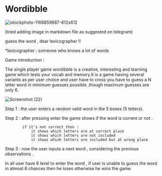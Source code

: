 # Wordibble
![istockphoto-1166859687-612x612](https://user-images.githubusercontent.com/76883890/157510627-e5b1f713-3e9d-42da-b164-29e84a0a3be5.jpg)

(tried adding image in markdown file as suggested on telegram)

guess the word , dear lexicographer !!

*lexicographer : someone who knows a lot of words 


Game introduction : 

The single player game wordibble is a creative, interesting and learning game which tests your vocab and memory.It is a game having several variants as per user choice and user have to cross you have to guess a N letter word in minimum guesses possible ,though maximum guesses are only 6. 

![Screenshot (22)](https://user-images.githubusercontent.com/76883890/157546929-0cda3730-5eeb-4884-b575-a7ae06aaac71.png)


Step 1 : the user enters a random valid word in the 5 boxes (5 letters).

Step 2 : after pressing enter the game shows if the word is corrent or not .

            if it's not correct then : 
                it shows which letters are at correct place 
                it shows which letters are not included 
                it shows whixh letters are included but at wrong place 
                
Step 3 : now the user inputs a next word , considering the previous observations .


In all user have 6 level to enter the word , if user is unable to guess the word in atmost 6 chances then he loses otherwise he wins the game. 
